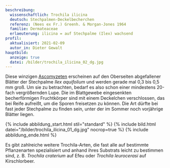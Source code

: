 ```yaml
---
beschreibung:
  wissenschaftlich: Trochila ilicina
  deutsch: Stechpalmen-Deckelbecherchen
  referenz: (Nees ex Fr.) Greenh. & Morgan-Jones 1964
  familie: Dermateaceae
  erlaeuterung: ilicina = auf Stechpalme (Ilex) wachsend
profil:
  aktualisiert: 2021-02-09
  autor_in: Dieter Gewalt
hauptbild:
  anzeige: true
  datei: /bilder/trochila_ilicina_02_dg.jpg
---
```

Diese winzigen [Ascomyzeten](Ascomyzeten "Glossar") erscheinen auf den Oberseiten abgefallener Blätter der Stechpalme *Ilex aquifolium* und werden gerade mal 0,3 bis 0,5 mm groß. Um sie zu betrachten, bedarf es also schon einer mindestens 20-fach vergrößernden Lupe. Die im Blattgewebe eingesenkten becherförmigen Fruchtkörper sind mit einem Deckelchen verschlossen, das bei Reife aufreißt, um die Sporen freisetzen zu können. Die Art dürfte bei fast jeder Stechpalme zu finden sein, unter der im Sommer noch vorjährige Blätter liegen.

{% include abbildung_start.html stil="standard" %}
{% include bild.html datei="/bilder/trochila_ilicina_01_dg.jpg" nocrop=true %}
{% include abbildung_ende.html %}

Es gibt zahlreiche weitere Trochila-Arten, die fast alle auf bestimmte Pflanzenarten spezialisiert  und anhand ihres Substrats leicht zu bestimmen sind, z. B. *Trochila craterium* auf Efeu oder *Trochila leurocerasi* auf Kirschlorbeer.